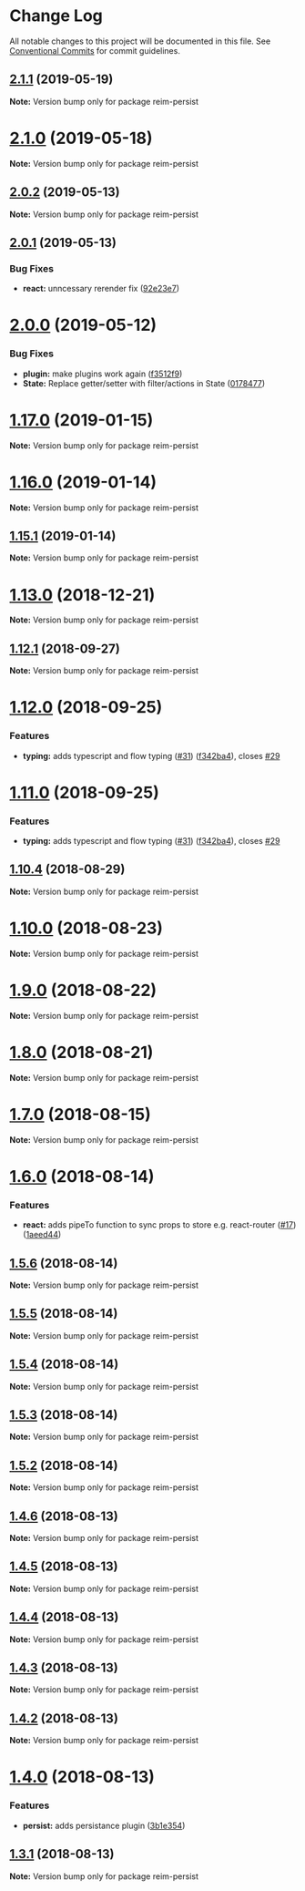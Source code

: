 # Change Log

All notable changes to this project will be documented in this file.
See [Conventional Commits](https://conventionalcommits.org) for commit guidelines.

<a name="2.1.1"></a>
## [2.1.1](https://github.com/IniZio/reim/compare/v2.1.0...v2.1.1) (2019-05-19)




**Note:** Version bump only for package reim-persist

<a name="2.1.0"></a>
# [2.1.0](https://github.com/IniZio/reim/compare/v2.0.2...v2.1.0) (2019-05-18)




**Note:** Version bump only for package reim-persist

<a name="2.0.2"></a>
## [2.0.2](https://github.com/IniZio/reim/compare/v2.0.1...v2.0.2) (2019-05-13)




**Note:** Version bump only for package reim-persist

<a name="2.0.1"></a>
## [2.0.1](https://github.com/IniZio/reim/compare/v2.0.0...v2.0.1) (2019-05-13)


### Bug Fixes

* **react:** unncessary rerender fix ([92e23e7](https://github.com/IniZio/reim/commit/92e23e7))




<a name="2.0.0"></a>
# [2.0.0](https://github.com/IniZio/reim/compare/v1.17.0...v2.0.0) (2019-05-12)


### Bug Fixes

* **plugin:** make plugins work again ([f3512f9](https://github.com/IniZio/reim/commit/f3512f9))
* **State:** Replace getter/setter with filter/actions in State ([0178477](https://github.com/IniZio/reim/commit/0178477))




<a name="1.17.0"></a>
# [1.17.0](https://github.com/IniZio/reim/compare/v1.16.0...v1.17.0) (2019-01-15)




**Note:** Version bump only for package reim-persist

<a name="1.16.0"></a>
# [1.16.0](https://github.com/IniZio/reim/compare/v1.15.1...v1.16.0) (2019-01-14)




**Note:** Version bump only for package reim-persist

<a name="1.15.1"></a>
## [1.15.1](https://github.com/IniZio/reim/compare/v1.15.0...v1.15.1) (2019-01-14)




**Note:** Version bump only for package reim-persist

<a name="1.13.0"></a>
# [1.13.0](https://github.com/IniZio/reim/compare/v1.12.1...v1.13.0) (2018-12-21)




**Note:** Version bump only for package reim-persist

<a name="1.12.1"></a>
## [1.12.1](https://github.com/IniZio/reim/compare/v1.12.0...v1.12.1) (2018-09-27)




**Note:** Version bump only for package reim-persist

<a name="1.12.0"></a>
# [1.12.0](https://github.com/IniZio/reim/compare/v1.10.5...v1.12.0) (2018-09-25)


### Features

* **typing:** adds typescript and flow typing ([#31](https://github.com/IniZio/reim/issues/31)) ([f342ba4](https://github.com/IniZio/reim/commit/f342ba4)), closes [#29](https://github.com/IniZio/reim/issues/29)




<a name="1.11.0"></a>
# [1.11.0](https://github.com/IniZio/reim/compare/v1.10.5...v1.11.0) (2018-09-25)


### Features

* **typing:** adds typescript and flow typing ([#31](https://github.com/IniZio/reim/issues/31)) ([f342ba4](https://github.com/IniZio/reim/commit/f342ba4)), closes [#29](https://github.com/IniZio/reim/issues/29)




<a name="1.10.4"></a>
## [1.10.4](https://github.com/IniZio/reim/compare/v1.10.2...v1.10.4) (2018-08-29)




**Note:** Version bump only for package reim-persist

<a name="1.10.0"></a>
# [1.10.0](https://github.com/IniZio/reim/compare/v1.8.1...v1.10.0) (2018-08-23)




**Note:** Version bump only for package reim-persist

<a name="1.9.0"></a>
# [1.9.0](https://github.com/IniZio/reim/compare/v1.8.1...v1.9.0) (2018-08-22)




**Note:** Version bump only for package reim-persist

<a name="1.8.0"></a>
# [1.8.0](https://github.com/IniZio/reim/compare/v1.7.0...v1.8.0) (2018-08-21)




**Note:** Version bump only for package reim-persist

<a name="1.7.0"></a>
# [1.7.0](https://github.com/IniZio/reim/compare/v1.6.0...v1.7.0) (2018-08-15)




**Note:** Version bump only for package reim-persist

<a name="1.6.0"></a>
# [1.6.0](https://github.com/IniZio/reim/compare/v1.5.6...v1.6.0) (2018-08-14)


### Features

* **react:** adds pipeTo function to sync props to store e.g. react-router ([#17](https://github.com/IniZio/reim/issues/17)) ([1aeed44](https://github.com/IniZio/reim/commit/1aeed44))




<a name="1.5.6"></a>
## [1.5.6](https://github.com/IniZio/reim/compare/v1.5.5...v1.5.6) (2018-08-14)




**Note:** Version bump only for package reim-persist

<a name="1.5.5"></a>
## [1.5.5](https://github.com/IniZio/reim/compare/v1.5.4...v1.5.5) (2018-08-14)

**Note:** Version bump only for package reim-persist





<a name="1.5.4"></a>
## [1.5.4](https://github.com/IniZio/reim/compare/v1.5.1...v1.5.4) (2018-08-14)

**Note:** Version bump only for package reim-persist





<a name="1.5.3"></a>
## [1.5.3](https://github.com/IniZio/reim/compare/v1.5.1...v1.5.3) (2018-08-14)

**Note:** Version bump only for package reim-persist





<a name="1.5.2"></a>
## [1.5.2](https://github.com/IniZio/reim/compare/v1.5.1...v1.5.2) (2018-08-14)

**Note:** Version bump only for package reim-persist





<a name="1.4.6"></a>
## [1.4.6](https://github.com/IniZio/reim/compare/v1.4.5...v1.4.6) (2018-08-13)

**Note:** Version bump only for package reim-persist





<a name="1.4.5"></a>
## [1.4.5](https://github.com/IniZio/reim/compare/v1.4.4...v1.4.5) (2018-08-13)

**Note:** Version bump only for package reim-persist





<a name="1.4.4"></a>
## [1.4.4](https://github.com/IniZio/reim/compare/v1.4.3...v1.4.4) (2018-08-13)

**Note:** Version bump only for package reim-persist





<a name="1.4.3"></a>
## [1.4.3](https://github.com/IniZio/reim/compare/v1.4.2...v1.4.3) (2018-08-13)

**Note:** Version bump only for package reim-persist





<a name="1.4.2"></a>
## [1.4.2](https://github.com/IniZio/reim/compare/v1.4.0...v1.4.2) (2018-08-13)

**Note:** Version bump only for package reim-persist





<a name="1.4.0"></a>
# [1.4.0](https://github.com/IniZio/reim/compare/v1.3.0...v1.4.0) (2018-08-13)


### Features

* **persist:** adds persistance plugin ([3b1e354](https://github.com/IniZio/reim/commit/3b1e354))





<a name="1.3.1"></a>
## [1.3.1](https://github.com/IniZio/reim/compare/v1.3.0...v1.3.1) (2018-08-13)

**Note:** Version bump only for package reim-persist
